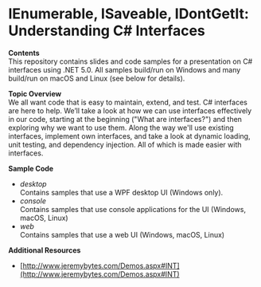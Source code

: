 # IEnumerable, ISaveable, IDontGetIt: Understanding C# Interfaces

**Contents**  
This repository contains slides and code samples for a presentation on C# interfaces using .NET 5.0. All samples build/run on Windows and many build/run on macOS and Linux (see below for details).

**Topic Overview**  
We all want code that is easy to maintain, extend, and test. C# interfaces are here to help. We’ll take a look at how we can use interfaces effectively in our code, starting at the beginning ("What are interfaces?") and then exploring why we want to use them. Along the way we'll use existing interfaces, implement own interfaces, and take a look at dynamic loading, unit testing, and dependency injection. All of which is made easier with interfaces.

**Sample Code**  
* *desktop*  
Contains samples that use a WPF desktop UI (Windows only).
* *console*  
Contains samples that use console applications for the UI (Windows, macOS, Linux)  
* *web*  
Contains samples that use a web UI (Windows, macOS, Linux)  


**Additional Resources**
* [http://www.jeremybytes.com/Demos.aspx#INT](http://www.jeremybytes.com/Demos.aspx#INT)